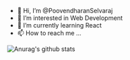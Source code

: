 - 👋 Hi, I’m @PoovendharanSelvaraj
- 👀 I’m interested in Web Development 
- 🌱 I’m currently learning React 
- 📫 How to reach me ...

<!---
PoovendharanSelvaraj/PoovendharanSelvaraj is a ✨ special ✨ repository because its `README.md` (this file) appears on your GitHub profile.
You can click the Preview link to take a look at your changes.
--->
![Anurag's github stats](https://github-readme-stats.vercel.app/api?username=PoovendharanSelvaraj)
